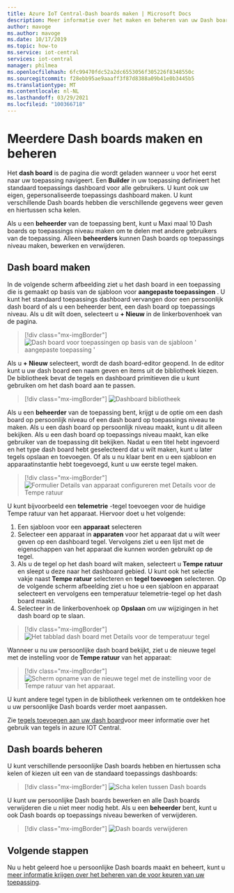 ```yaml
---
title: Azure IoT Central-Dash boards maken | Microsoft Docs
description: Meer informatie over het maken en beheren van uw Dash boards.
author: mavoge
ms.author: mavoge
ms.date: 10/17/2019
ms.topic: how-to
ms.service: iot-central
services: iot-central
manager: philmea
ms.openlocfilehash: 6fc99470fdc52a2dc6553056f305226f8348550c
ms.sourcegitcommit: f28ebb95ae9aaaff3f87d8388a09b41e0b3445b5
ms.translationtype: MT
ms.contentlocale: nl-NL
ms.lasthandoff: 03/29/2021
ms.locfileid: "100366718"
---
```

# <a name="create-and-manage-multiple-dashboards"></a>Meerdere Dash boards maken en beheren

Het **dash board** is de pagina die wordt geladen wanneer u voor het eerst naar uw toepassing navigeert. Een **Builder** in uw toepassing definieert het standaard toepassings dashboard voor alle gebruikers. U kunt ook uw eigen, gepersonaliseerde toepassings dashboard maken. U kunt verschillende Dash boards hebben die verschillende gegevens weer geven en hiertussen scha kelen.

Als u een **beheerder** van de toepassing bent, kunt u Maxi maal 10 Dash boards op toepassings niveau maken om te delen met andere gebruikers van de toepassing. Alleen **beheerders** kunnen Dash boards op toepassings niveau maken, bewerken en verwijderen.  

## <a name="create-dashboard"></a>Dash board maken

In de volgende scherm afbeelding ziet u het dash board in een toepassing die is gemaakt op basis van de sjabloon voor **aangepaste toepassingen** . U kunt het standaard toepassings dashboard vervangen door een persoonlijk dash board of als u een beheerder bent, een dash board op toepassings niveau. Als u dit wilt doen, selecteert u **+ Nieuw** in de linkerbovenhoek van de pagina.

> [!div class="mx-imgBorder"]
> ![Dash board voor toepassingen op basis van de sjabloon ' aangepaste toepassing '](media/howto-create-personal-dashboards/dashboard-custom-app.png)

Als u **+ Nieuw** selecteert, wordt de dash board-editor geopend. In de editor kunt u uw dash board een naam geven en items uit de bibliotheek kiezen. De bibliotheek bevat de tegels en dashboard primitieven die u kunt gebruiken om het dash board aan te passen.

> [!div class="mx-imgBorder"]
> ![Dashboard bibliotheek](media/howto-create-personal-dashboards/dashboard-library.png)

Als u een **beheerder** van de toepassing bent, krijgt u de optie om een dash board op persoonlijk niveau of een dash board op toepassings niveau te maken. Als u een dash board op persoonlijk niveau maakt, kunt u dit alleen bekijken. Als u een dash board op toepassings niveau maakt, kan elke gebruiker van de toepassing dit bekijken. Nadat u een titel hebt ingevoerd en het type dash board hebt geselecteerd dat u wilt maken, kunt u later tegels opslaan en toevoegen. Of als u nu klaar bent en u een sjabloon en apparaatinstantie hebt toegevoegd, kunt u uw eerste tegel maken.  

> [!div class="mx-imgBorder"]
> ![Formulier Details van apparaat configureren met Details voor de Tempe ratuur](media/howto-create-personal-dashboards/device-details.png)

U kunt bijvoorbeeld een **telemetrie** -tegel toevoegen voor de huidige Tempe ratuur van het apparaat. Hiervoor doet u het volgende:

1. Een sjabloon voor een **apparaat** selecteren
1. Selecteer een apparaat in **apparaten** voor het apparaat dat u wilt weer geven op een dashboard tegel. Vervolgens ziet u een lijst met de eigenschappen van het apparaat die kunnen worden gebruikt op de tegel.
1. Als u de tegel op het dash board wilt maken, selecteert u **Tempe ratuur** en sleept u deze naar het dashboard gebied. U kunt ook het selectie vakje naast **Tempe ratuur** selecteren en **tegel toevoegen** selecteren. Op de volgende scherm afbeelding ziet u hoe u een sjabloon en apparaat selecteert en vervolgens een temperatuur telemetrie-tegel op het dash board maakt.
1. Selecteer in de linkerbovenhoek op **Opslaan** om uw wijzigingen in het dash board op te slaan.

> [!div class="mx-imgBorder"]
> ![Het tabblad dash board met Details voor de temperatuur tegel](media/howto-create-personal-dashboards/temperature-tile-edit.png)

Wanneer u nu uw persoonlijke dash board bekijkt, ziet u de nieuwe tegel met de instelling voor de **Tempe ratuur** van het apparaat:

> [!div class="mx-imgBorder"]
> ![Scherm opname van de nieuwe tegel met de instelling voor de Tempe ratuur van het apparaat.](media/howto-create-personal-dashboards/temperature-tile-complete.png)

U kunt andere tegel typen in de bibliotheek verkennen om te ontdekken hoe u uw persoonlijke Dash boards verder moet aanpassen.

Zie [tegels toevoegen aan uw dash board](howto-add-tiles-to-your-dashboard.md)voor meer informatie over het gebruik van tegels in azure IOT Central.

## <a name="manage-dashboards"></a>Dash boards beheren

U kunt verschillende persoonlijke Dash boards hebben en hiertussen scha kelen of kiezen uit een van de standaard toepassings dashboards:

> [!div class="mx-imgBorder"]
> ![Scha kelen tussen Dash boards](media/howto-create-personal-dashboards/switch-dashboards.png)

U kunt uw persoonlijke Dash boards bewerken en alle Dash boards verwijderen die u niet meer nodig hebt. Als u een **beheerder** bent, kunt u ook Dash boards op toepassings niveau bewerken of verwijderen.

> [!div class="mx-imgBorder"]
> ![Dash boards verwijderen](media/howto-create-personal-dashboards/delete-dashboards.png)

## <a name="next-steps"></a>Volgende stappen

Nu u hebt geleerd hoe u persoonlijke Dash boards maakt en beheert, kunt u [meer informatie krijgen over het beheren van de voor keuren van uw toepassing](howto-manage-preferences.md).

